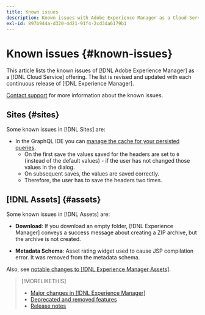 ```yaml
---
title: Known issues
description: Known issues with Adobe Experience Manager as a Cloud Service
exl-id: 897b944a-d320-4d21-91f4-2cd3da6179b1
---
```

# Known issues {#known-issues}

This article lists the known issues of [!DNL Adobe Experience Manager] as a [!DNL Cloud Service] offering. The list is revised and updated with each continuous release of [!DNL Experience Manager].

[Contact support](https://experienceleague.adobe.com/?lang=en&support-solution=Experience+Manager#support) for more information about the known issues.

<!-- 
## Platform {#platform}
-->

## Sites {#sites}

Some known issues in [!DNL Sites] are:

* In the GraphQL IDE you can [manage the cache for your persisted queries](/help/headless/graphql-api/graphiql-ide.md##managing-cache). 
  * On the first save the values saved for the headers are set to `0` (instead of the default values) - if the user has not changed those values in the dialog. 
  * On subsequent saves, the values are saved correctly. 
  * Therefore, the user has to save the headers two times. 

## [!DNL Assets] {#assets}

<!-- Jira label: assets-cloud-known-issues -->

Some known issues in [!DNL Assets] are:

* **Download**: If you download an empty folder, [!DNL Experience Manager] conveys a success message about creating a ZIP archive, but the archive is not created.

* **Metadata Schema**: Asset rating widget used to cause JSP compilation error. It was removed from the metadata schema. <!-- CQ-4282865, CQ-4284633 -->

Also, see [notable changes to [!DNL Experience Manager Assets]](/help/assets/assets-cloud-changes.md).

<!-- This content was added at GA. Not sure if we should continue to have this commitment about upcoming features/enh. in the docs. Commenting it for now.

### Upcoming Assets capabilities {#upcoming-assets-capabilities}

A few capabilities of Adobe Experience Manager Assets that depend on foundation capabilities, which are not yet available in the Experience Manager as a Cloud Service deployment architecture, are expected to be enabled at a later stage:

* Capabilities not enabled at this stage due to dependency on Commerce Integration Framework APIs:
  * Photoshoot workflow models.
  * Product information tab in the asset properties user interface is not populated.

* Capabilities not enabled at this stage due to dependency on InDesign Server integration:
  * Asset Templates and Asset Catalogs.
  * Multi-page preview of Adobe InDesign files.
-->

>[!MORELIKETHIS]
>
>* [Major changes in [!DNL Experience Manager]](aem-cloud-changes.md)
>* [Deprecated and removed features](deprecated-removed-features.md)
>* [Release notes](home.md)
